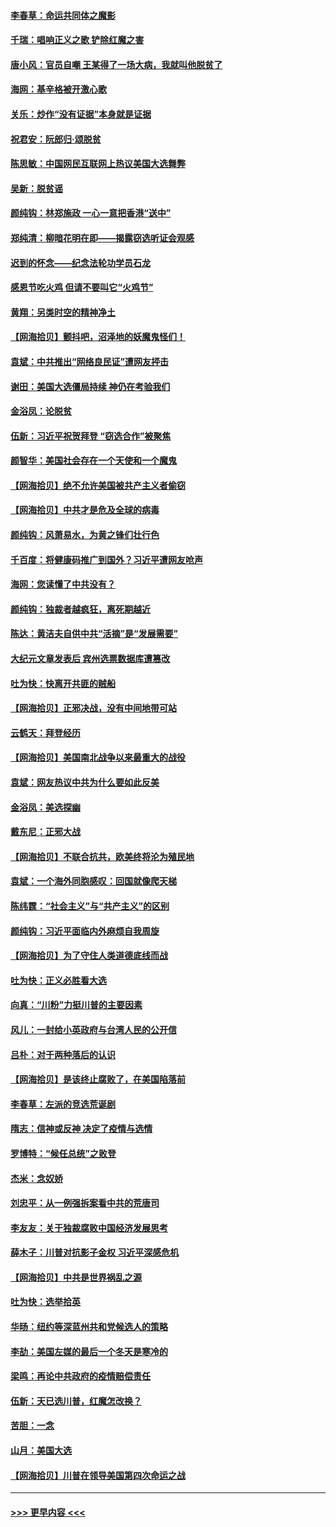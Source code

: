 #### [李春草：命运共同体之魔影](../pages/nsc993/n12585026.md?t=11301902) 
#### [千瑞：唱响正义之歌 铲除红魔之害](../pages/nsc993/n12585002.md?t=11301902) 
#### [唐小风：官员自嘲 王某得了一场大病，我就叫他脱贫了](../pages/nsc993/n12584981.md?t=11301902) 
#### [海网：基辛格被开激心歌](../pages/nsc993/n12584946.md?t=11301902) 
#### [关乐：炒作“没有证据”本身就是证据](../pages/nsc993/n12583146.md?t=11301902) 
#### [祝君安：阮郎归‧颂脱贫](../pages/nsc993/n12583119.md?t=11301902) 
#### [陈思敏：中国网民互联网上热议美国大选舞弊](../pages/nsc993/n12582845.md?t=11301902) 
#### [吴新：脱贫谣](../pages/nsc993/n12580839.md?t=11301902) 
#### [颜纯钩：林郑施政 一心一意把香港“送中”](../pages/nsc993/n12580805.md?t=11301902) 
#### [郑纯清：柳暗花明在即——揭露窃选听证会观感](../pages/nsc993/n12580795.md?t=11301902) 
#### [迟到的怀念——纪念法轮功学员石龙](../pages/nsc993/n12580245.md?t=11301902) 
#### [感恩节吃火鸡  但请不要叫它“火鸡节”](../pages/nsc993/n12580252.md?t=11301902) 
#### [黄翔：另类时空的精神净土](../pages/nsc993/n12578638.md?t=11301902) 
#### [【网海拾贝】颤抖吧，沼泽地的妖魔鬼怪们！](../pages/nsc993/n12578552.md?t=11301902) 
#### [袁斌：中共推出“网络良民证”遭网友抨击](../pages/nsc993/n12578511.md?t=11301902) 
#### [谢田：美国大选僵局持续 神仍在考验我们](../pages/nsc993/n12577432.md?t=11301902) 
#### [金浴凤：论脱贫](../pages/nsc993/n12576386.md?t=11301902) 
#### [伍新：习近平祝贺拜登 “窃选合作”被聚焦](../pages/nsc993/n12576358.md?t=11301902) 
#### [颜智华：美国社会存在一个天使和一个魔鬼](../pages/nsc993/n12574299.md?t=11301902) 
#### [【网海拾贝】绝不允许美国被共产主义者偷窃](../pages/nsc993/n12573396.md?t=11301902) 
#### [【网海拾贝】中共才是危及全球的病毒](../pages/nsc993/n12571204.md?t=11301902) 
#### [颜纯钩：风萧易水，为黄之锋们壮行色](../pages/nsc993/n12571487.md?t=11301902) 
#### [千百度：将健康码推广到国外？习近平遭网友呛声](../pages/nsc993/n12570808.md?t=11301902) 
#### [海网：您读懂了中共没有？](../pages/nsc993/n12570487.md?t=11301902) 
#### [颜纯钩：独裁者越疯狂，离死期越近](../pages/nsc993/n12569055.md?t=11301902) 
#### [陈达：黄洁夫自供中共“活摘”是“发展需要”](../pages/nsc993/n12568541.md?t=11301902) 
#### [大纪元文章发表后 宾州选票数据库遭篡改](../pages/nsc993/n12568105.md?t=11301902) 
#### [吐为快：快离开共匪的贼船](../pages/nsc993/n12568462.md?t=11301902) 
#### [【网海拾贝】正邪决战，没有中间地带可站](../pages/nsc993/n12568439.md?t=11301902) 
#### [云鹤天：拜登经历](../pages/nsc993/n12567294.md?t=11301902) 
#### [【网海拾贝】美国南北战争以来最重大的战役](../pages/nsc993/n12567247.md?t=11301902) 
#### [袁斌：网友热议中共为什么要如此反美](../pages/nsc993/n12567162.md?t=11301902) 
#### [金浴凤：美选探幽](../pages/nsc993/n12567147.md?t=11301902) 
#### [戴东尼：正邪大战](../pages/nsc993/n12567033.md?t=11301902) 
#### [【网海拾贝】不联合抗共，欧美终将沦为殖民地](../pages/nsc993/n12565068.md?t=11301902) 
#### [袁斌：一个海外同胞感叹：回国就像爬天梯](../pages/nsc993/n12564986.md?t=11301902) 
#### [陈纬霆：“社会主义”与“共产主义”的区别](../pages/nsc993/n12562417.md?t=11301902) 
#### [颜纯钩：习近平面临内外麻烦自我周旋](../pages/nsc993/n12563356.md?t=11301902) 
#### [【网海拾贝】为了守住人类道德底线而战](../pages/nsc993/n12562542.md?t=11301902) 
#### [吐为快：正义必胜看大选](../pages/nsc993/n12561967.md?t=11301902) 
#### [向真：“川粉”力挺川普的主要因素](../pages/nsc993/n12560774.md?t=11301902) 
#### [风儿：一封给小英政府与台湾人民的公开信](../pages/nsc993/n12560581.md?t=11301902) 
#### [吕朴：对于两种落后的认识](../pages/nsc993/n12560492.md?t=11301902) 
#### [【网海拾贝】是该终止腐败了，在美国陷落前](../pages/nsc993/n12559936.md?t=11301902) 
#### [李春草：左派的竞选荒诞剧](../pages/nsc993/n12558380.md?t=11301902) 
#### [隋志：信神或反神 决定了疫情与选情](../pages/nsc993/n12558255.md?t=11301902) 
#### [罗博特：“候任总统”之败登](../pages/nsc993/n12558189.md?t=11301902) 
#### [杰米：念奴娇](../pages/nsc993/n12558174.md?t=11301902) 
#### [刘忠平：从一例强拆案看中共的荒唐司](../pages/nsc993/n12558036.md?t=11301902) 
#### [李友友：关于独裁腐败中国经济发展思考](../pages/nsc993/n12558004.md?t=11301902) 
#### [薛木子：川普对抗影子金权 习近平深感危机](../pages/nsc993/n12557342.md?t=11301902) 
#### [【网海拾贝】中共是世界祸乱之源](../pages/nsc993/n12555353.md?t=11301902) 
#### [吐为快：选举拾英](../pages/nsc993/n12555041.md?t=11301902) 
#### [华旸：纽约等深蓝州共和党候选人的策略](../pages/nsc993/n12554309.md?t=11301902) 
#### [李劼：美国左媒的最后一个冬天是寒冷的](../pages/nsc993/n12552947.md?t=11301902) 
#### [梁鸣：再论中共政府的疫情赔偿责任](../pages/nsc993/n12553012.md?t=11301902) 
#### [伍新：天已选川普，红魔怎改换？](../pages/nsc993/n12552970.md?t=11301902) 
#### [苦胆：一念](../pages/nsc993/n12552957.md?t=11301902) 
#### [山月：美国大选](../pages/nsc993/n12552446.md?t=11301902) 
#### [【网海拾贝】川普在领导美国第四次命运之战](../pages/nsc993/n12551973.md?t=11301902) 

----
#### [ >>> 更早内容 <<< ](../indexes/nsc993-earlier.md)
